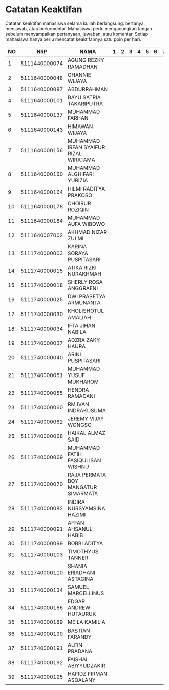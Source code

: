 # Catatan Keaktifan
Catatan keaktifan mahasiswa selama kuliah berlangsung: bertanya, menjawab, atau berkomentar.
Mahasiswa perlu mengacungkan tangan sebelum menyampaikan pertanyaan, jawaban, atau komentar.
Setiap mahasiswa hanya perlu mencatat keaktifannya satu poin per hari.

| NO | NRP           | NAMA                                  | 1 | 2 | 3 | 4 | 5 | 6 | 7 | 8 | 9 | 10 | 11 | 12 | 13 | 14 | 15 |
|----|---------------|---------------------------------------|---|---|---|---|---|---|---|---|---|----|----|----|----|----|----|
| 1  | 5111440000074 | AGUNG REZKY RAMADHAN                  |   |   |   |   |   |   |   |   |   |    |    |    |    |    |    |
| 2  | 5111640000048 | GHANNIE WIJAYA                        |   |   |   |   |   |   |   |   |   |    |    |    |    |    |    |
| 3  | 5111640000087 | ABDURRAHMAN                           |   |   |   |   |   |   |   |   |   |  1 |    |    |    |    |    |
| 4  | 5111640000101 | BAYU SATRIA TAKARIPUTRA               |   |   |   |   |   |   |   |   |   |    |    |    |    |    |    |
| 5  | 5111640000137 | MUHAMMAD FARHAN                       |   |   |   |   |   |   |   |   |   |    |    |    |    |    |    |
| 6  | 5111640000143 | HIMAWAN WIJAYA                        |   |   |   |   |   |   |   |   |   |    |    |    |    |    |    |
| 7  | 5111640000156 | MUHAMMAD IRFAN SYAIFUR RIZAL WIRATAMA |   |   |   |   |   |   |   |   |   |    |    |    |    |    |    |
| 8  | 5111640000160 | MUHAMMAD ALGHIFARI YURIZIA            |   |   |   |   |   |   |   |   |   |    |    |    |    |    |    |
| 9  | 5111640000164 | HILMI RADITYA PRAKOSO                 |   |   |   |   |   |   |   |   |   |    |    |    |    |    |    |
| 10 | 5111640000178 | CHOIRUR ROZIQIN                       |   |   |   |   |   |   |   |   |   |    |    |    |    |    |    |
| 11 | 5111640000184 | MUHAMMAD AUFA WIBOWO                  |   |   |   |   |   |   |   |   |   |    |    |    |    |    |    |
| 12 | 5111640007002 | AKHMAD NIZAR ZULMI                    |   |   |   |   |   |   |   |   |   |    |    |    |    |    |    |
| 13 | 5111740000003 | KARINA SORAYA PUSPITASARI             |   |   |   |   |   |   |   |   |   |    |    |    |    |    |    |
| 14 | 5111740000015 | ATIKA RIZKI NURAKHMAH                 |   |   |   |   |   |   |   |   |   |    |    |    |    |    |    |
| 15 | 5111740000018 | SHERLY ROSA ANGGRAENI                 |   |   |   |   |   |   |   |   |   |    |    |    |    |    |    |
| 16 | 5111740000025 | DWI PRASETYA ARMUNANTA                |   |   |   |   |   |   |   |   |   |    |    |    |    |    |    |
| 17 | 5111740000030 | KHOLISHOTUL AMALIAH                   |   |   |   |   |   |   |   |   |   |    |    |    |    |    |    |
| 18 | 5111740000034 | IFTA JIHAN NABILA                     |   |   |   |   |   |   |   |   |   |    |    |    |    |    |    |
| 19 | 5111740000037 | ADZRA ZAKY HAURA                      |   |   |   |   |   |   |   |   |   |    |    |    |    |    |    |
| 20 | 5111740000040 | ARINI PUSPITASARI                     |   |   |   |   |   |   |   |   |   |    |    |    |    |    |    |
| 21 | 5111740000051 | MUHAMMAD YUSUF MUKHAROM               |   |   |   |   |   |   |   |   |   |    |    |    |    |    |    |
| 22 | 5111740000055 | HENDRA RAMADANI                       |   |   |   |   |   |   |   |   |   |    |    |    |    |    |    |
| 23 | 5111740000060 | RM IVAN INDRAKUSUMA                   |   |   |   |   |   |   |   |   |   |    |    |    |    |    |    |
| 24 | 5111740000062 | JEREMY VIJAY WONGSO                   |   |   |   |   |   |   |   |   |   |    |    |    |    |    |    |
| 25 | 5111740000068 | HAIKAL ALMAZ SAID                     |   |   |   |   |   |   |   |   |   |    |    |    |    |    |    |
| 26 | 5111740000069 | MUHAMMAD FATIH FASIQULISAN WISHNU     |   |   |   |   |   |   |   |   |   |    |    |    |    |    |    |
| 27 | 5111740000070 | RAJA PERMATA BOY MANGATUR SIMARMATA   |   |   |   |   |   |   |   |   |   |    |    |    |    |    |    |
| 28 | 5111740000082 | INDIRA NURSYAMSINA HAZIMI             |   |   |   |   |   |   |   |   |   |    |    |    |    |    |    |
| 29 | 5111740000091 | AFFAN AHSANUL HABIB                   |   |   |   |   |   |   |   |   |   |    |    |    |    |    |    |
| 30 | 5111740000099 | BOBBI ADITYA                          |   |   |   |   |   |   |   |   |   |    |    |    |    |    |    |
| 31 | 5111740000103 | TIMOTHYUS TANNER                      |   |   |   |   |   |   |   |   |   |    |    |    |    |    |    |
| 32 | 5111740000110 | SHANIA ERIADHANI ASTAGINA             |   |   |   |   |   |   |   |   |   |    |    |    |    |    |    |
| 33 | 5111740000134 | SAMUEL MARCELLINUS                    |   |   |   |   |   |   |   |   |   |    |    |    |    |    |    |
| 34 | 5111740000166 | EDGAR ANDREW HUTAURUK                 |   |   |   |   |   |   |   |   |   |    |    |    |    |    |    |
| 35 | 5111740000189 | MEILA KAMILIA                         |   |   |   |   |   |   |   |   |   |    |    |    |    |    |    |
| 36 | 5111740000190 | BASTIAN FARANDY                       |   |   |   |   |   |   |   |   |   |    |    |    |    |    |    |
| 37 | 5111740000191 | ALFIN PRADANA                         |   |   |   |   |   |   |   |   |   |    |    |    |    |    |    |
| 38 | 5111740000192 | FAISHAL ABIYYUDZAKIR                  |   |   |   |   |   |   |   |   |   |    |    |    |    |    |    |
| 39 | 5111740000195 | HAFIDZ FIRMAN ASQALANY                |   |   |   |   |   |   |   |   |   |    |    |    |    |    |    |
